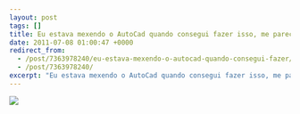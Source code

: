 ```yaml
---
layout: post
tags: []
title: Eu estava mexendo o AutoCad quando consegui fazer isso, me pareceu bonito, um resort no meio do deserto. Quando terminei coloquei um efeito de foto antiga no PhotoShop e está aí o resultado.
date: 2011-07-08 01:00:47 +0000
redirect_from:
  - /post/7363978240/eu-estava-mexendo-o-autocad-quando-consegui-fazer/
  - /post/7363978240/
excerpt: "Eu estava mexendo o AutoCad quando consegui fazer isso, me pareceu bonito, um resort no meio do deserto. Quando terminei coloquei um efeito de foto antiga no PhotoShop e está aí o resultado."
---
```


![](https://36.media.tumblr.com/tumblr_lnzphbwwBd1qma17bo1_1280.png)

